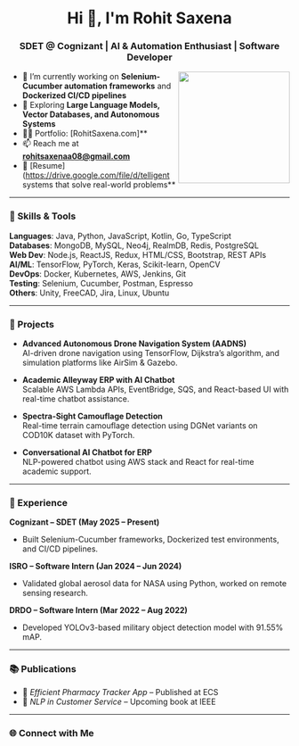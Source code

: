 <h1 align="center">Hi 👋, I'm Rohit Saxena</h1>
<h3 align="center">SDET @ Cognizant | AI & Automation Enthusiast | Software Developer</h3>

<img align="right" width = 200 style = "border-radius= 70%" src= "https://sircltech.com/assets/images/newgif/python.gif">

- 🔭 I’m currently working on **Selenium-Cucumber automation frameworks** and **Dockerized CI/CD pipelines**
- 🌱 Exploring **Large Language Models, Vector Databases, and Autonomous Systems**
- 👨‍💻 Portfolio: [RohitSaxena.com]**
- 📫 Reach me at **rohitsaxenaa08@gmail.com**
- 📄 [Resume](https://drive.google.com/file/d/telligent systems that solve real-world problems**

---

### 🧠 Skills & Tools

**Languages**: Java, Python, JavaScript, Kotlin, Go, TypeScript  
**Databases**: MongoDB, MySQL, Neo4j, RealmDB, Redis, PostgreSQL  
**Web Dev**: Node.js, ReactJS, Redux, HTML/CSS, Bootstrap, REST APIs  
**AI/ML**: TensorFlow, PyTorch, Keras, Scikit-learn, OpenCV  
**DevOps**: Docker, Kubernetes, AWS, Jenkins, Git  
**Testing**: Selenium, Cucumber, Postman, Espresso  
**Others**: Unity, FreeCAD, Jira, Linux, Ubuntu

---

### 🚀 Projects

- **Advanced Autonomous Drone Navigation System (AADNS)**  
  AI-driven drone navigation using TensorFlow, Dijkstra’s algorithm, and simulation platforms like AirSim & Gazebo.

- **Academic Alleyway ERP with AI Chatbot**  
  Scalable AWS Lambda APIs, EventBridge, SQS, and React-based UI with real-time chatbot assistance.

- **Spectra-Sight Camouflage Detection**  
  Real-time terrain camouflage detection using DGNet variants on COD10K dataset with PyTorch.

- **Conversational AI Chatbot for ERP**  
  NLP-powered chatbot using AWS stack and React for real-time academic support.

---

### 🏢 Experience

**Cognizant – SDET (May 2025 – Present)**  
- Built Selenium-Cucumber frameworks, Dockerized test environments, and CI/CD pipelines.

**ISRO – Software Intern (Jan 2024 – Jun 2024)**  
- Validated global aerosol data for NASA using Python, worked on remote sensing research.

**DRDO – Software Intern (Mar 2022 – Aug 2022)**  
- Developed YOLOv3-based military object detection model with 91.55% mAP.

---

### 📚 Publications

- 📱 *Efficient Pharmacy Tracker App* – Published at ECS  
- 🤖 *NLP in Customer Service* – Upcoming book at IEEE

---

### 🌐 Connect with Me


